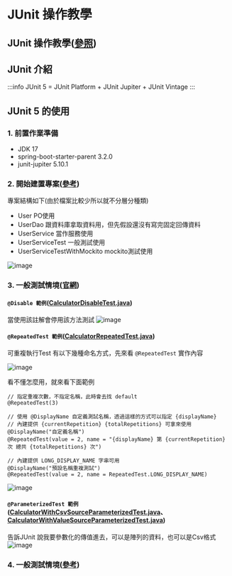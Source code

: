 # JUnit 操作教學

JUnit 操作教學([參照](https://github.com/junit-team/junit5-samples/blob/main/junit5-jupiter-starter-maven/pom.xml))
---

## JUnit 介紹
:::info
JUnit 5 = JUnit Platform + JUnit Jupiter + JUnit Vintage
:::

## JUnit 5 的使用
### 1. 前置作業準備
* JDK 17
* spring-boot-starter-parent 3.2.0
* junit-jupiter 5.10.1

### 2. 開始建置專案([參考](https://kucw.github.io/blog/2020/2/spring-unit-test-mockito/))
專案結構如下(由於檔案比較少所以就不分層分種類)
* User PO使用
* UserDao 跟資料庫拿取資料用，但先假設還沒有寫完固定回傳資料
* UserService 當作服務使用
* UserServiceTest 一般測試使用
* UserServiceTestWithMockito mockito測試使用

![image](https://github.com/TommyWU-0416/mockitotest/assets/49664867/1642c433-a56d-4106-9af5-c2daa5b0c242)

### 3. 一般測試情境([官網](https://junit.org/junit5/docs/snapshot/user-guide/#writing-tests))

#### `@Disable 範例`([CalculatorDisableTest.java](src%2Ftest%2Fjava%2Fguide%2Fexample%2FCalculatorDisableTest.java))
當使用該註解會停用該方法測試
![image](https://github.com/TommyWU-0416/mockitotest/assets/49664867/cf892cda-dafc-47eb-8d55-ce534cea0702)

#### `@RepeatedTest 範例`([CalculatorRepeatedTest.java](src%2Ftest%2Fjava%2Fguide%2Fexample%2FCalculatorRepeatedTest.java))
可重複執行Test
有以下幾種命名方式，先來看 `@RepeatedTest` 實作內容

![image](https://github.com/TommyWU-0416/mockitotest/assets/49664867/9fae8ee5-ae07-47c1-8c20-6bb60af13d03)

看不懂怎麼用，就來看下面範例
```java=
// 指定重複次數，不指定名稱，此時會去找 default
@RepeatedTest(3)

// 使用 @DisplayName 自定義測試名稱，透過這樣的方式可以指定 {displayName}
// 內建提供 {currentRepetition} {totalRepetitions} 可拿來使用
@DisplayName("自定義名稱")
@RepeatedTest(value = 2, name = "{displayName} 第 {currentRepetition} 次 總共 {totalRepetitions} 次")

// 內建提供 LONG_DISPLAY_NAME 字串可用
@DisplayName("預設名稱重複測試")
@RepeatedTest(value = 2, name = RepeatedTest.LONG_DISPLAY_NAME)
```
![image](https://github.com/TommyWU-0416/mockitotest/assets/49664867/7d64695b-2606-473f-bad2-1321b9ab6e4e)

#### `@ParameterizedTest 範例`([CalculatorWithCsvSourceParameterizedTest.java](src%2Ftest%2Fjava%2Fguide%2Fexample%2FCalculatorWithCsvSourceParameterizedTest.java)、[CalculatorWithValueSourceParameterizedTest.java](src%2Ftest%2Fjava%2Fguide%2Fexample%2FCalculatorWithValueSourceParameterizedTest.java))
告訴JUnit 說我要參數化的傳值進去，可以是陣列的資料，也可以是Csv格式
![image](https://github.com/TommyWU-0416/mockitotest/assets/49664867/16b69ecc-304d-47a7-81e5-0fcdeafef1c7)





### 4. 一般測試情境([參考](https://kucw.github.io/blog/2020/2/spring-unit-test-mockito/))
